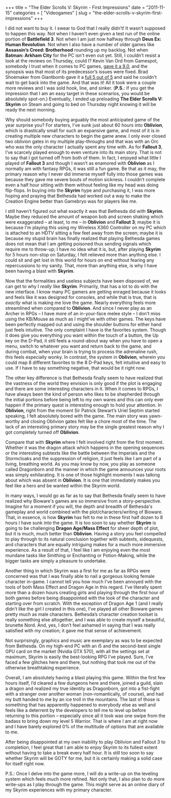 +++
title = "The Elder Scrolls V: Skyrim - First Impressions"
date = "2011-11-15"
categories = [
  "Videogames"
]
slug = "the-elder-scrolls-v-skyrim-first-impressions"
+++

I did not want to buy it. I swear to God that I really didn’t! It wasn’t supposed to happen this way. Not when I haven’t even given a test run of the online portion of **Battlefield 3**. Not when I am just now halfway through **Deus Ex: Human Revolution**. Not when I also have a number of older games like **Assassin’s Creed: Brotherhood** rounding up my backlog. Not when **Batman: Arkham City** for the PC isn't even out yet. Still, I couldn’t resist a look at the reviews on Thursday, could I? Kevin Van Ord from Gamespot, somebody I trust when it comes to PC games, [gave it a 9.0](http://www.gamespot.com/the-elder-scrolls-v-skyrim/reviews/the-elder-scrolls-v-skyrim-review-6344622?tag=summary%3Bread-review), and the synopsis was that most of its predecessor’s issues were fixed. Brad Shoemaker from Giantbomb gave it a [full 5 out of 5](http://www.giantbomb.com/the-elder-scrolls-v-skyrim/61-33394/reviews/) and said he couldn’t wait to get back into the game. And that was it! All it took were a couple more reviews and I was sold hook, line, and sinker. (**P.S.**: If you get the impression that I am an easy target in these scenarios, you would be absolutely spot-on.) Eventually, I ended up preloading **The Elder Scrolls V: Skyrim** on Steam and going to bed on Thursday night knowing it will be ready the next morning.

Why should somebody buying arguably the most anticipated game of the year surprise you? For starters, I've sunk just about 60 hours into **Oblivion**, which is drastically small for such an expansive game, and most of it is in creating multiple new characters to begin the game anew. I only ever closed two oblivion gates in my multiple play-throughs and that was with an Orc who was the only character I actually spent any time with. As for **Fallout 3**, I’ve scarcely played enough to even venture into its main story. That is not to say that I got turned off from both of them. In fact, I enjoyed what little I played of **Fallout 3** and though I wasn’t as enamored with **Oblivion** as I normally am with fantasy RPGs, it was still a fun game. Be that as it may, the primary reason why I never did immerse myself fully into those games was because they gave me severe bouts of motion sickness. I couldn’t complete even a half hour sitting with them without feeling like my head was doing flip-flops. In buying into the **Skyrim** hype and purchasing it, I was more hoping and praying that Bethesda had worked out a way to make the Creation Engine better than Gamebryo was for players like me.

I still haven’t figured out what exactly it was that Bethesda did with **Skyrim**. Maybe they reduced the amount of weapon bob and screen shaking which were exaggerated – at least, to me – in **Oblivion** and **Fallout 3**; maybe it is because I'm playing this using my Wireless X360 Controller on my PC which is attached to an HDTV sitting a few feet away from the screen; maybe it is because my stupid brain has finally realized that playing Bethesda games does not mean that I am getting poisoned thus sending signals which require me to throw-up; I have no idea what it is, but, after playing **Skyrim** for 5 hours non-stop on Saturday, I felt relieved more than anything else. I could sit and get lost in this world for hours on end without fearing any repercussions to my sanity. That, more than anything else, is why I have been having a blast with **Skyrim**.

Now that the formalities and useless subjects have been disposed of, we can get to why I _really_ like **Skyrim**. Primarily, that has a lot to do with the new interface. I know many PC gamers are getting enraged because it looks and feels like it was designed for consoles, and while that is true, that is _exactly_ what is making me love the game. Nearly everything feels more streamlined when compared to **Oblivion**. And since I never play as an Archer in RPGs – I have more of an in-your-face melee style – I don’t miss using the KB/Mouse as much as I might’ve with other games. The keys have been perfectly mapped out and using the shoulder buttons for either hand just feels intuitive. The only complaint I have is the favorites system. Though it does give you everything you want within the touch of a button, the Up key on the D-Pad, it still feels a round-about way when you have to open a menu, switch to whatever you want and return back to the game, and during combat, when your brain is trying to process the adrenaline rush, this feels especially wonky. In contrast, the system in **Oblivion**, wherein you could map 8 different favorites to the 8 D-Pad keys, felt intuitive and easy to use. If I have to say something negative, that would be it right now.

The other key difference is that Bethesda finally seem to have realized that the vastness of the world they envision is only good if the plot is engaging and there are some interesting characters in it. When it comes to RPGs, I have always been the kind of person who likes to be shepherded through the initial portions before being left to my own wares and this can only ever happen if the primary quest is interesting enough to hold your attention. In **Oblivion**, right from the moment Sir Patrick Stewart’s Uriel Septim started speaking, I felt absolutely bored with the game. The main story was yawn-worthy and closing Oblivion gates felt like a chore most of the time. The lack of an interesting primary story may be the single greatest reason why I got completely turned off **Oblivion**.

Compare that with **Skyrim** where I felt involved right from the first moment. Whether it was the dragon attack which happens in the opening sequences or the interesting subtexts like the battle between the Imperials and the Stormcloaks and the suppression of religion, it just feels like I am part of a living, breathing world. As you may know by now, you play as someone called Dragonborn and the manner in which the game announces your roots was simply exhilarating. It is one of those highlight moments I was talking about which was absent in **Oblivion**. It is one that immediately makes you feel like a hero and be wanted within the Skyrim world.

In many ways, I would go as far as to say that Bethesda finally seem to have realized why Bioware's games are so immersive from a story-perspective. Imagine for a moment if you will, the depth and breadth of Bethesda's gameplay and world combined with the plot/characters/writing of Bioware. That, in essence, is how **Skyrim** has felt to me in these first half dozen to 8 hours I have sunk into the game. It is too soon to say whether **Skyrim** is going to be challenging **Dragon Age/Mass Effect** for sheer depth of plot, but it is much, much better than **Oblivion**. Having a story you feel compelled to play through to its natural conclusion together with subtexts, sidequests, and characters that are equally intriguing makes for a much more immersive experience. As a result of that, I feel like I am enjoying even the most mundane tasks like Smithing or Enchanting or Potion-Making, while the bigger tasks are simply a pleasure to undertake.

Another thing in which Skyrim was a first for me as far as RPGs were concerned was that I was finally able to nail a gorgeous looking female character in-game. I cannot tell you how much I’ve been annoyed with the tools of both Mass Effect and Dragon Age in this regard. I’ve literally spent more than a dozen hours creating girls and playing through the first hour of both games before being disappointed with the look of the character and starting over from scratch. With the exception of Dragon Age 1 (and I really didn’t like the girl I created in this one), I’ve played all other Bioware games pretty much as male characters. Bethesda’s character creation toolset is really something else altogether, and I was able to create myself a beautiful, brunette Nord. And, yes, I don’t feel ashamed in saying that I was really satisfied with my creation; it gave me that sense of achievement.

Not surprisingly, graphics and music are exemplary as was to be expected from Bethesda. On my high-end PC with an i5 and the second-best single GPU card on the market (Nvidia GTX 570), with all the settings set at maximum, Skyrim is easily the best-looking RPG I’ve played. Sure, I’ve faced a few glitches here and there, but nothing that took me out of the otherwise breathtaking experience.

Overall, I am absolutely having a blast playing this game. Within the first few hours itself, I’d cleared a few dungeons here and there, joined a guild, slain a dragon and realized my true identity as Dragonborn, got into a fist-fight with a stranger over another woman (non-romantically, of course), and had my butt handed to me by an ice troll in the mountains. The last of those is something that has apparently happened to everybody else as well and feels like a deterrent by the developers to tell me to level up before returning to this portion – especially since all it took was one swipe from the badass to bring down my level 5 Warrior. That is where I am at right now and I have barely explored 0% of the multitude of options that are available to me.

After being disappointed at my own inability to play Oblivion and Fallout 3 to completion, I feel great that I am able to enjoy Skyrim to its fullest extent without having to take a break every half hour. It is still too soon to say whether Skyrim will be GOTY for me, but it is certainly making a solid case for itself right now.

P.S.: Once I delve into the game more, I will do a write-up on the leveling system which feels much more refined. Not only that, I also plan to do more write-ups as I play through the game. This might serve as an online diary of my Skyrim experiences with my primary character.
